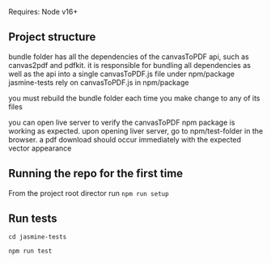Requires:
Node v16+

## Project structure

bundle folder has all the dependencies of the canvasToPDF api, such as canvas2pdf and pdfkit. it is responsible for bundling all dependencies as well as the api into a single canvasToPDF.js file under npm/package
jasmine-tests rely on canvasToPDF.js in npm/package

you must rebuild the bundle folder each time you make change to any of its files

you can open live server to verify the canvasToPDF npm package is working as expected. upon opening liver server, go to npm/test-folder in the browser. a pdf download should occur immediately with the expected vector appearance

## Running the repo for the first time

From the project root director run
`npm run setup`

## Run tests

`cd jasmine-tests`

`npm run test`
